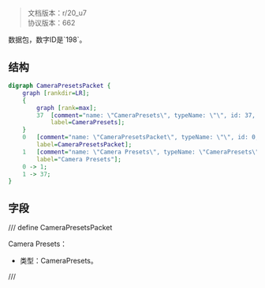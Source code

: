 # <!-- md:samp CameraPresetsPacket -->

> 文档版本：r/20_u7<br/>协议版本：662

<!-- md:samp CameraPresetsPacket -->数据包，数字ID是`198`。

## 结构

```dot
digraph CameraPresetsPacket {
	graph [rankdir=LR];
	{
		graph [rank=max];
		37	[comment="name: \"CameraPresets\", typeName: \"\", id: 37, branchId: 0, recurseId: -1, attributes: 512, notes: \"\"",
			label=CameraPresets];
	}
	0	[comment="name: \"CameraPresetsPacket\", typeName: \"\", id: 0, branchId: 198, recurseId: -1, attributes: 0, notes: \"\"",
		label=CameraPresetsPacket];
	1	[comment="name: \"Camera Presets\", typeName: \"CameraPresets\", id: 1, branchId: 0, recurseId: -1, attributes: 256, notes: \"\"",
		label="Camera Presets"];
	0 -> 1;
	1 -> 37;
}

```

## 字段

/// define
CameraPresetsPacket

Camera Presets：[<!-- md:samp CameraPresets -->](refs/protocols/types/CameraPresets.md)

- 类型：CameraPresets。


///
